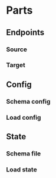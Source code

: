 # Parts
## Endpoints
### Source
### Target

## Config
### Schema config

### Load config

## State
### Schema file
### Load state
